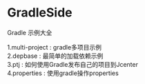 # GradleSide
Gradle 示例大全

1.multi-project : gradle多项目示例   
2.depbase : 最简单的加载依赖示例   
3.ptj : 如何使用Gradle发布自己的项目到Jcenter   
4.properties : 使用gradle操作properties